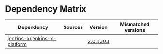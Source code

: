 # Dependency Matrix

Dependency | Sources | Version | Mismatched versions
---------- | ------- | ------- | -------------------
[jenkins-x/jenkins-x-platform](https://github.com/jenkins-x/jenkins-x-platform.git) |  | [2.0.1303](https://github.com/jenkins-x/jenkins-x-platform/releases/tag/v2.0.1303) | 
